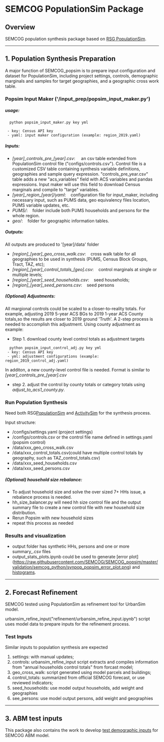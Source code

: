 # SEMCOG PopulationSim Package

## Overview
SEMCOG population synthesis package based on [RSG PopulationSim](https://github.com/ActivitySim/populationsim).

---
## 1. Population Synthesis Preparation

A major function of SEMCOG_popsim is to prepare input configuration and dataset for PopulationSim, including project settings, controls, demographic marginals and samples for target geographies, and a geographic cross work table.

### Popsim Input Maker ('/input_prep/popsim_input_maker.py')
##### usage: 
```
  python popsim_input_maker.py key yml 

 - key: Census API key
 - yaml: input maker configuration (example: region_2019.yaml)
```
##### Inputs:
 - *[year]\_controls\_pre\_[year].csv*: &nbsp;&nbsp;&nbsp;&nbsp;an csv table extended from PopulationSim control file ("configs/controls.csv"). Control file is a customized CSV table containing synthesis variable definitions, geographies and sample query expression. "controls_pre_year.csv" table adds a new "acs_variables" field with ACS variables and pandas expressions. Input maker will use this field to download Census marginals and compile to "targe" variables. 
 - *[year]\_region\_[year]/yaml*: &nbsp;&nbsp;&nbsp;configuration file for input_maker, including necessary input, such as PUMS data, geo equivalency files location, PUMS variable updates, etc.
 - *PUMS/*: &nbsp;&nbsp;&nbsp;folder include both PUMS households and persons for the whole region. 
 - *geo/*: &nbsp;&nbsp;&nbsp;folder for geographic information tables.

##### Outputs:  
 All outputs are produced to '[year]/data' folder
 - *[region]\_[year]\_geo\_cross\_walk.csv*: &nbsp;&nbsp;&nbsp;cross walk table for all geographies to be used in synthesis (PUMS, Census Block Groups, Tract, TAZ, etc);
 - *[region]\_[year]\_control\_totals\_[geo].csv*: &nbsp;&nbsp;&nbsp;control marginals at single or multiple levels;
 - *[region]\_[year]\_seed\_households.csv*: &nbsp;&nbsp;&nbsp;seed households;
 - *[region]\_[year]\_seed\_persons.csv*: &nbsp;&nbsp;&nbsp;seed persons

##### *(Optional)* Adjustments: 
All margional controls could be scaled to a closer-to-reality totals. For example, adjusting 2019 5-year ACS BGs to 2019 1-year ACS County totals,so the results are closer to 2019 ground 'Truth'. A 2-step process is needed to accomplish this adjustment. Using county adjustment as example:
- Step 1. download county level control totals as adjustment targets
```
  python popsim_input_control_adj.py key yml 
 - key: Census API key
 - yml: adjustment configurations (example: region_2019_control_adj.yaml)
```
In additon, a new county-level control file is needed. Format is similar to *[year]\_controls\_pre\_[year].csv*
 - step 2. adjust the control by county totals or category totals using *adjust_to_acs1_county.py*.

### Run Population Synthesis
Need both RSG[PopulationSim](https://github.com/ActivitySim/populationsim) and [ActivitySim](https://github.com/ActivitySim/activitysim) for the synthesis process.

Input structure:
 - /configs/settings.yaml (project settings)
 - /configs/controls.csv or the control file name defined in settings.yaml (popsim control)
 - /data/xxx_geo_cross_walk.csv
 - /data/xxx_control_totals.csv(could have multiple control totals by geography, such as TAZ_control_totals.csv)
 - /data/xxx_seed_households.csv
 - /data/xxx_seed_persons.csv
##### *(Optional)* household size rebalance: 
 - To adjust household size and solve the over sized 7+ HHs issue, a rebalance process is needed.
 - hh_size_balancer.py will need hh size control file and the output summary file to create a new control file with new household size distribution.
 - Rerun Popsim with new household sizes
 - repeat this process as needed 

### Results and visualization
 * output folder has synthetic HHs, persons and one or more summary_<geo>.csv files
 * output_stats_plots.ipynb could be used to generate [error plot]
(https://raw.githubusercontent.com/SEMCOG/SEMCOG_popsim/master/validation/semcog_python/synpop_popsim_error_plot.png) and [histograms](https://github.com/SEMCOG/SEMCOG_popsim/blob/master/validation/semcog_python/popsim_oakland_BLKGRP__histograms.html). 

---
## 2. Forecast Refinement
SEMCOG tested using PopulationSim as refinement tool for UrbanSim model. 

urbansim_refine_input("refinement/urbansim_refine_input.ipynb") script uses model data to prepare inputs for the refinement process. 

### Test Inputs
Similar inputs to population synthesis are expected 
1. settings: with manual updates;
2. controls: urbansim_refine_input script extracts and compiles information from "annual households control totals" from forcast model;
3. geo_cross_walk: script generated using model parcels and buildings;
4. control_totals: summarized from official SEMCOG forecast, or use reviewed indicators;
5. seed_households: use model output households, add weight and geographies
6. see_persons: use model output persons, add weight and geographies
   
---
## 3. ABM test inputs
This package also contains the work to develop [test demographic inputs](https://github.com/SEMCOG/SEMCOG_popsim/tree/master/urbansim_to_abm) for SEMCOG ABM model. 
